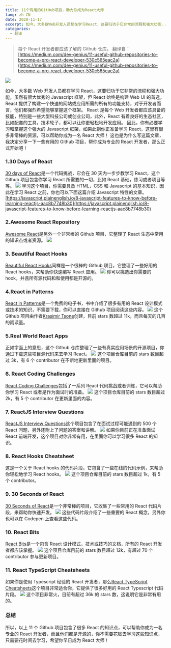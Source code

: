 ```yaml
---
title: 11个有用的GitHub项目，助力你成为React大师
lang: zh-CN
date: 2020-11-17
excerpt: 如今，大多数Web开发人员都在学习React，这要归功于它非常的流程和强大功能，虽然有很大优秀的Javascript框架，但React始终是构建Web UI的首选。React提供了构建一个快速的网站或应用所需的所有的功能支持，对于开发者而言，他们都强烈希望能够掌握这个框架。
categories:
  - 翻译
---
```


> 每个 React 开发者都应该了解的 Github 仓库。
> 翻译自：[https://medium.com/dev-genius/11-useful-github-repositories-to-become-a-pro-react-developer-530c565eac2a](https://medium.com/dev-genius/11-useful-github-repositories-to-become-a-pro-react-developer-530c565eac2a)

![](https://narol-blog.oss-cn-beijing.aliyuncs.com/blog-img/202404171654144.png)

如今，大多数 Web 开发人员都在学习 React，这要归功于它非常的流程和强大功能，虽然有很大优秀的 Javascript 框架，但 React 始终是构建 Web UI 的首选。
React 提供了构建一个快速的网站或应用所需的所有的功能支持，对于开发者而言，他们都强烈希望能够掌握这个框架。
React 是每个 Web 开发者都应该具备的技能，特别是一些大型科技公司或创业公司，此外，React 有着良好的生态社区，比如配套的工具，技术轮子，都可以让你更轻松地开发应用。
因此，你有必要学习和掌握这个强大的 Javascript 框架，如果此刻你正准备学习 React，这里有很多非常棒的资源，可以帮助你成为一名 React 大师！
这也是为什么写这篇文章，我决定分享一下一些有用的 Github 项目，帮你成为专业的 React 开发者，那么正式开始吧！

### 1.30 Days of React

[30 days of React](https://github.com/Asabeneh/30-Days-Of-React)是一个代码挑战，它会在 30 天内一步步教学习 React，这个 Github 项目包含你学习 React 所需要的一切，比如 React 基础，练习或者项目等等。
![](https://narol-blog.oss-cn-beijing.aliyuncs.com/blog-img/202404171654145.png)
学习这个项目，你需要具备 HTML，CSS 和 Javascript 的基本知识，因此在学习 React 之前，你也可以下面这篇介绍 Javascript 特性的文章。
[https://javascript.plainenglish.io/8-javascript-features-to-know-before-learning-reactjs-aac8b7748b30](https://javascript.plainenglish.io/8-javascript-features-to-know-before-learning-reactjs-aac8b7748b30)

### 2.Awesome React Repository

[Awesome React](https://github.com/enaqx/awesome-react)是另外一个非常棒的 Github 项目，它整理了 React 生态中常用的知识点或者资源。
![](https://narol-blog.oss-cn-beijing.aliyuncs.com/blog-img/202404171654147.png)

### 3. Beautiful React Hooks

[Beautiful React Hooks](https://github.com/antonioru/beautiful-react-hooks)同样是一个很棒的 Github 项目，它整理了一些好用的 React hooks，来帮助你快速编写 React 应用。
![](https://narol-blog.oss-cn-beijing.aliyuncs.com/blog-img/202404171654148.png)
你可以挑选出你需要的 hook，并且所有源代码和和使用都是开源的。

### 4.React in Patterns

[React in Patterns](https://github.com/krasimir/react-in-patterns)是一个免费的电子书，书中介绍了很多有用的 React 设计模式或技术的知识，不需要下载，你可以直接在 Github 项目阅读这些内容。
![](https://narol-blog.oss-cn-beijing.aliyuncs.com/blog-img/202404171654149.png)
这个 Github 项目由作者[Krasimir Tsone](https://github.com/krasimir)创建，目前 stars 数超过 11k，而且每天的几百的阅读量。

### 5.Real World React Apps

正如字面上的意思，这个 Github 仓库整理了一些有真实应用场景的开源项目，你通过下载这些项目源代码来去学习 React。
![](https://narol-blog.oss-cn-beijing.aliyuncs.com/blog-img/202404171654150.png)
这个项目仓库目前的 stars 数目超过 3k，有 6 个 contributor 在不断地更新里面的项目。

### 6. React Coding Challenges

[React Coding Challenges](https://github.com/alexgurr/react-coding-challenges)包括了一系列 React 代码挑战或者训练，它可以帮助你学习 React 或者是作为面试时的准备。
![](https://narol-blog.oss-cn-beijing.aliyuncs.com/blog-img/202404171654151.png)
这个项目仓库目前的 stars 数目超过 2k，有 5 个 contributor 在更新里面的内容。

### 7. ReactJS Interview Questions

[ReactJS Interview Questions](https://github.com/sudheerj/reactjs-interview-questions)这个项目包含了在面试过程可能遇到的 500 个 React 问题，另外还附上了问题的答案和讲解。
![](https://narol-blog.oss-cn-beijing.aliyuncs.com/blog-img/202404171654152.png)
如果你目前正在准备面试 React 前端开发，这个项目对你非常有用，在里面你可以学习很多 React 的知识。

### 8. React Hooks Cheatsheet

这是一个关于 React hooks 的代码片段，它包含了一些在线的代码示例，来帮助你轻松地学习 React hooks。
![](https://narol-blog.oss-cn-beijing.aliyuncs.com/blog-img/202404171654153.png)
这个项目仓库目前的 stars 数目超过 1k，有 5 个 contributor。

### 9. 30 Seconds of React

[30 Seconds of React](https://github.com/30-seconds/30-seconds-of-react)是一个非常棒的项目，它收集了一些常用的 React 代码片段，来帮助你快速开发。
![](https://narol-blog.oss-cn-beijing.aliyuncs.com/blog-img/202404171654154.png)
这些代码片段介绍了一些重要的 React 概念，另外你也可以在 Codepen 上查看这些代码。

### 10. React Bits

[React Bits](https://github.com/vasanthk/react-bits)是一个包含 React 设计模式，技术或技巧的文档，所有的 React 开发者都应该掌握。
![](https://narol-blog.oss-cn-beijing.aliyuncs.com/blog-img/202404171654155.png)
这个项目仓库目前的 stars 数目超过 12k，有超过 70 个 contributor 参与更新项目。

### 11. React TypeScript Cheatsheets

如果你是使用 Typescript 经验的 React 开发者，那么[React TypeScript Cheatsheets](https://github.com/typescript-cheatsheets/react)这个项目非常适合你，它提供了很多好用的 React Typescript 代码片段。
![](https://narol-blog.oss-cn-beijing.aliyuncs.com/blog-img/202404171654156.png)
这个项目非常火，目前有超过 36k 的 stars 数，这说明它是非常有用的。

### 总结

所以，以上 11 个 Github 项目包含了很多 React 的知识点，可以帮助你成为一名专业的 React 开发者，而且他们都是开源的，你不需要花钱去学习这些知识点，只需要花时间去学习，希望你早日成为 React 大师！
